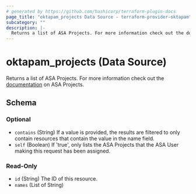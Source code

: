 ```yaml
---
# generated by https://github.com/hashicorp/terraform-plugin-docs
page_title: "oktapam_projects Data Source - terraform-provider-oktapam"
subcategory: ""
description: |-
  Returns a list of ASA Projects. For more information check out the documentation https://help.okta.com/asa/en-us/Content/Topics/Adv_Server_Access/docs/setup/projects.htm on ASA Projects.
---
```


# oktapam_projects (Data Source)

Returns a list of ASA Projects. For more information check out the [documentation](https://help.okta.com/asa/en-us/Content/Topics/Adv_Server_Access/docs/setup/projects.htm) on ASA Projects.



<!-- schema generated by tfplugindocs -->
## Schema

### Optional

- `contains` (String) If a value is provided, the results are filtered to only contain resources that contain the value in the name field.
- `self` (Boolean) If 'true', only lists the ASA Projects that the ASA User making this request has been assigned.

### Read-Only

- `id` (String) The ID of this resource.
- `names` (List of String)


